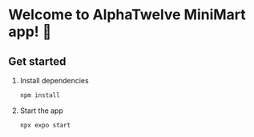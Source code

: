 # Welcome to AlphaTwelve MiniMart app! 👋

## Get started

1. Install dependencies

   ```bash
   npm install
   ```

2. Start the app

   ```bash
   npx expo start
   ```